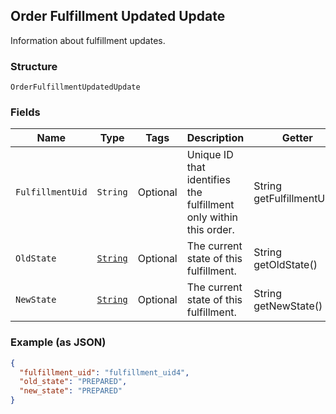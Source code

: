 ## Order Fulfillment Updated Update

Information about fulfillment updates.

### Structure

`OrderFulfillmentUpdatedUpdate`

### Fields

| Name | Type | Tags | Description | Getter |
|  --- | --- | --- | --- | --- |
| `FulfillmentUid` | `String` | Optional | Unique ID that identifies the fulfillment only within this order. | String getFulfillmentUid() |
| `OldState` | [`String`](/doc/models/order-fulfillment-state.md) | Optional | The current state of this fulfillment. | String getOldState() |
| `NewState` | [`String`](/doc/models/order-fulfillment-state.md) | Optional | The current state of this fulfillment. | String getNewState() |

### Example (as JSON)

```json
{
  "fulfillment_uid": "fulfillment_uid4",
  "old_state": "PREPARED",
  "new_state": "PREPARED"
}
```

